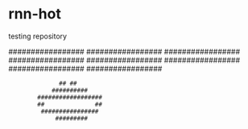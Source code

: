 # rnn-hot
testing repository

  #################   #################
  #################   #################
  #################   #################
  #################   #################
            
                  ## ##
                ##########
            ##################
            ##              ##
             ################
                 #########
